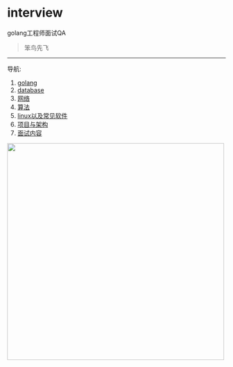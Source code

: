 # interview
golang工程师面试QA

> 笨鸟先飞

---
导航:
1. [golang](./go/README.md)
2. [database](./database/README.md)
3. [网络](./network/README.md)
4. [算法](./leetcode/README.md)
5. [linux以及常见软件](./server/README.md)
6. [项目与架构](./program/README.md)
7. [面试内容](./interview/README.md)



<img width="500px" src="https://camo.githubusercontent.com/2b507540e2681c1a25698f246b9dca69c30548ed66a7323075b0224cbb1bf058/68747470733a2f2f676f6c616e672e6f72672f646f632f676f706865722f6669766579656172732e6a7067"></img>
